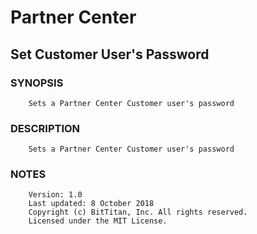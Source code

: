 # Partner Center
## Set Customer User's Password
### SYNOPSIS
```
    Sets a Partner Center Customer user's password
```
### DESCRIPTION
```
    Sets a Partner Center Customer user's password
```
### NOTES
```
    Version: 1.0
    Last updated: 8 October 2018
    Copyright (c) BitTitan, Inc. All rights reserved.
    Licensed under the MIT License.
```

